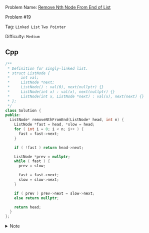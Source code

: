 Problem Name: [Remove Nth Node From End of List](https://leetcode.com/problems/remove-nth-node-from-end-of-list/description/)

Problem #19

Tag: `Linked List` `Two Pointer`

Difficulty: `Medium`

## Cpp

```cpp
/**
 * Definition for singly-linked list.
 * struct ListNode {
 *     int val;
 *     ListNode *next;
 *     ListNode() : val(0), next(nullptr) {}
 *     ListNode(int x) : val(x), next(nullptr) {}
 *     ListNode(int x, ListNode *next) : val(x), next(next) {}
 * };
 */
class Solution {
public:
  ListNode* removeNthFromEnd(ListNode* head, int n) {
    ListNode *fast = head, *slow = head;
    for ( int i = 0; i < n; i++ ) {
      fast = fast->next;
    }

    if ( !fast ) return head->next;

    ListNode *prev = nullptr;
    while ( fast ) {
      prev = slow;

      fast = fast->next;
      slow = slow->next;
    }

    if ( prev ) prev->next = slow->next;
    else return nullptr;

    return head;
  }
};
```

<details>
  <summary>Note</summary>
  <li>Traverse <code>n</code> nodes</li>
  <li>if current node is <code>nullptr</code> return <code>head->next</code></li>
  <li>Traverse current node till the end & same amount of traverse from <code>head</code></li>
  <li>Delete the nth node from the end</li>
</details>
